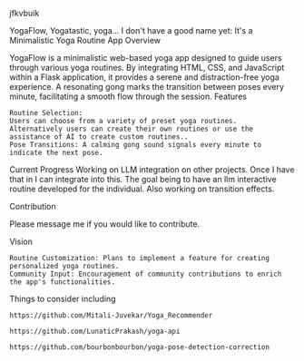 jfkvbuik

YogaFlow, Yogatastic, yoga... I don't have a good name yet: It's a Minimalistic Yoga Routine App
Overview

YogaFlow is a minimalistic web-based yoga app designed to guide users through various yoga routines. By integrating HTML, CSS, and JavaScript within a Flask application, it provides a serene and distraction-free yoga experience. A resonating gong marks the transition between poses every minute, facilitating a smooth flow through the session.
Features

    Routine Selection: 
    Users can choose from a variety of preset yoga routines. 
    Alternatively users can create their own routines or use the assistance of AI to create custom routines..
    Pose Transitions: A calming gong sound signals every minute to indicate the next pose.

Current Progress
    Working on LLM integration on other projects. Once I have that in I can integrate into this. The goal being to have an llm interactive routine developed for the individual.
    Also working on transition effects.

Contribution

   Please message me if you would like to contribute.

Vision

    Routine Customization: Plans to implement a feature for creating personalized yoga routines.
    Community Input: Encouragement of community contributions to enrich the app's functionalities.

Things to consider including

    https://github.com/Mitali-Juvekar/Yoga_Recommender
    
    https://github.com/LunaticPrakash/yoga-api
    
    https://github.com/bourbonbourbon/yoga-pose-detection-correction

